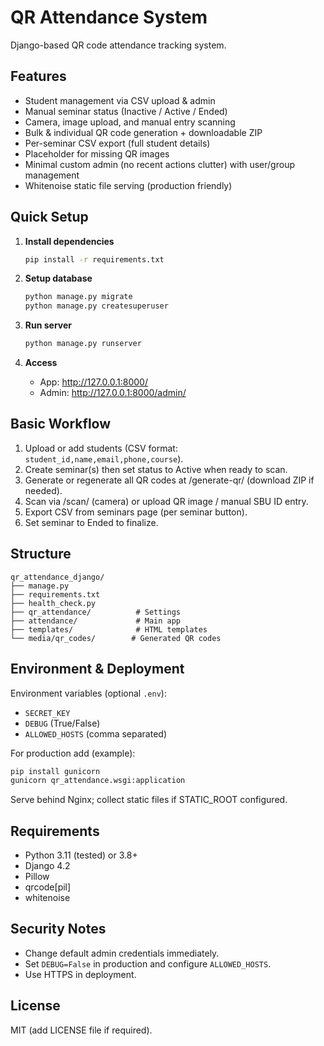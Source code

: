 # QR Attendance System

Django-based QR code attendance tracking system.

## Features

- Student management via CSV upload & admin
- Manual seminar status (Inactive / Active / Ended)
- Camera, image upload, and manual entry scanning
- Bulk & individual QR code generation + downloadable ZIP
- Per-seminar CSV export (full student details)
- Placeholder for missing QR images
- Minimal custom admin (no recent actions clutter) with user/group management
- Whitenoise static file serving (production friendly)

## Quick Setup

1. **Install dependencies**
   ```bash
   pip install -r requirements.txt
   ```

2. **Setup database**
   ```bash
   python manage.py migrate
   python manage.py createsuperuser
   ```

3. **Run server**
   ```bash
   python manage.py runserver
   ```

4. **Access**
   - App: http://127.0.0.1:8000/
   - Admin: http://127.0.0.1:8000/admin/

## Basic Workflow

1. Upload or add students (CSV format: `student_id,name,email,phone,course`).
2. Create seminar(s) then set status to Active when ready to scan.
3. Generate or regenerate all QR codes at /generate-qr/ (download ZIP if needed).
4. Scan via /scan/ (camera) or upload QR image / manual SBU ID entry.
5. Export CSV from seminars page (per seminar button).
6. Set seminar to Ended to finalize.

## Structure

```
qr_attendance_django/
├── manage.py
├── requirements.txt
├── health_check.py
├── qr_attendance/          # Settings
├── attendance/             # Main app
├── templates/              # HTML templates
└── media/qr_codes/        # Generated QR codes
```

## Environment & Deployment

Environment variables (optional `.env`):
- `SECRET_KEY`
- `DEBUG` (True/False)
- `ALLOWED_HOSTS` (comma separated)

For production add (example):
```bash
pip install gunicorn
gunicorn qr_attendance.wsgi:application
```
Serve behind Nginx; collect static files if STATIC_ROOT configured.

## Requirements

- Python 3.11 (tested) or 3.8+
- Django 4.2
- Pillow
- qrcode[pil]
- whitenoise

## Security Notes

- Change default admin credentials immediately.
- Set `DEBUG=False` in production and configure `ALLOWED_HOSTS`.
- Use HTTPS in deployment.

## License

MIT (add LICENSE file if required).
